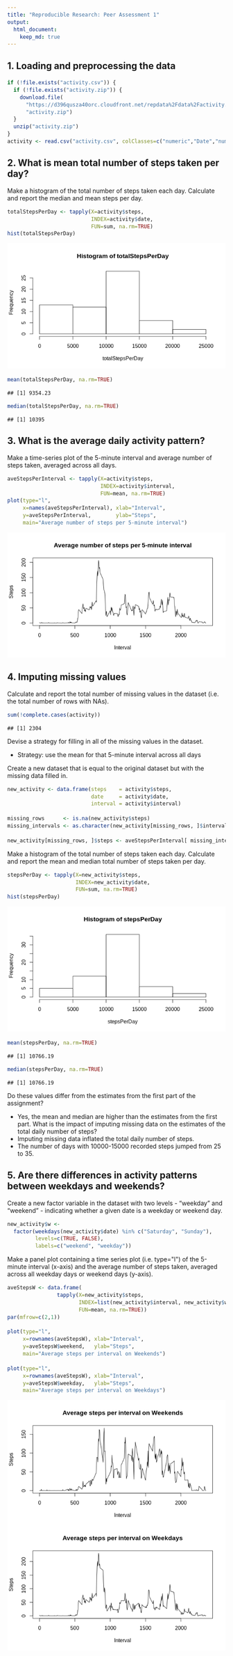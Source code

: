 ```yaml
---
title: "Reproducible Research: Peer Assessment 1"
output: 
  html_document:
    keep_md: true
---
```



## 1. Loading and preprocessing the data


```r
if (!file.exists("activity.csv")) {
  if (!file.exists("activity.zip")) {
    download.file(
      "https://d396qusza40orc.cloudfront.net/repdata%2Fdata%2Factivity.zip",
      "activity.zip")
  }
  unzip("activity.zip")
}
activity <- read.csv("activity.csv", colClasses=c("numeric","Date","numeric"))
```


## 2. What is mean total number of steps taken per day?

Make a histogram of the total number of steps taken each day.
Calculate and report the median and mean steps per day.


```r
totalStepsPerDay <- tapply(X=activity$steps, 
                           INDEX=activity$date, 
                           FUN=sum, na.rm=TRUE)
hist(totalStepsPerDay)
```

![](PA1_template_files/figure-html/unnamed-chunk-2-1.png)<!-- -->

```r
mean(totalStepsPerDay, na.rm=TRUE)
```

```
## [1] 9354.23
```

```r
median(totalStepsPerDay, na.rm=TRUE)
```

```
## [1] 10395
```


## 3. What is the average daily activity pattern?

Make a time-series plot of the 5-minute interval and average number of steps 
taken, averaged across all days.


```r
aveStepsPerInterval <- tapply(X=activity$steps,
                              INDEX=activity$interval,
                              FUN=mean, na.rm=TRUE)
plot(type="l",
     x=names(aveStepsPerInterval), xlab="Interval",
     y=aveStepsPerInterval,        ylab="Steps",
     main="Average number of steps per 5-minute interval")
```

![](PA1_template_files/figure-html/unnamed-chunk-3-1.png)<!-- -->


## 4. Imputing missing values

Calculate and report the total number of missing values in the dataset 
(i.e. the total number of rows with NAs).


```r
sum(!complete.cases(activity))
```

```
## [1] 2304
```

Devise a strategy for filling in all of the missing values in the dataset. 
- Strategy: use the mean for that 5-minute interval across all days

Create a new dataset that is equal to the original dataset 
but with the missing data filled in.

```r
new_activity <- data.frame(steps    = activity$steps,
                           date     = activity$date,
                           interval = activity$interval)

missing_rows      <- is.na(new_activity$steps)
missing_intervals <- as.character(new_activity[missing_rows, ]$interval)

new_activity[missing_rows, ]$steps <- aveStepsPerInterval[ missing_intervals ]
```

Make a histogram of the total number of steps taken each day.
Calculate and report the mean and median total number of steps taken per day. 


```r
stepsPerDay <- tapply(X=new_activity$steps, 
                      INDEX=new_activity$date,
                      FUN=sum, na.rm=TRUE)
hist(stepsPerDay)
```

![](PA1_template_files/figure-html/unnamed-chunk-6-1.png)<!-- -->

```r
mean(stepsPerDay, na.rm=TRUE)
```

```
## [1] 10766.19
```

```r
median(stepsPerDay, na.rm=TRUE)
```

```
## [1] 10766.19
```

Do these values differ from the estimates from the first part of the assignment?
- Yes, the mean and median are higher than the estimates from the first part.
What is the impact of imputing missing data on the estimates 
of the total daily number of steps?
- Imputing missing data inflated the total daily number of steps.
- The number of days with 10000-15000 recorded steps jumped from 25 to 35.


## 5. Are there differences in activity patterns between weekdays and weekends?

Create a new factor variable in the dataset with two levels - “weekday” and 
“weekend” - indicating whether a given date is a weekday or weekend day.

```r
new_activity$w <-
  factor(weekdays(new_activity$date) %in% c("Saturday", "Sunday"),
         levels=c(TRUE, FALSE),
         labels=c("weekend", "weekday"))
```

Make a panel plot containing a time series plot (i.e. type="l") of the 5-minute 
interval (x-axis) and the average number of steps taken, averaged across all
weekday days or weekend days (y-axis). 


```r
aveStepsW <- data.frame(
                tapply(X=new_activity$steps,
                       INDEX=list(new_activity$interval, new_activity$w),
                       FUN=mean, na.rm=TRUE))
par(mfrow=c(2,1))

plot(type="l",
     x=rownames(aveStepsW), xlab="Interval",
     y=aveStepsW$weekend,   ylab="Steps",
     main="Average steps per interval on Weekends")

plot(type="l",
     x=rownames(aveStepsW), xlab="Interval",
     y=aveStepsW$weekday,   ylab="Steps",
     main="Average steps per interval on Weekdays")
```

![](PA1_template_files/figure-html/unnamed-chunk-8-1.png)<!-- -->
